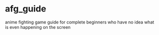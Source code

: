 # afg_guide
anime fighting game guide for complete beginners who have no idea what is even happening on the screen
